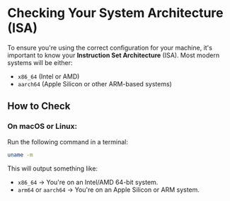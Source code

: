 # Checking Your System Architecture (ISA)
To ensure you're using the correct configuration for your machine, it's important to know your **Instruction Set Architecture** (ISA). Most modern systems will be either:

- `x86_64` (Intel or AMD)
- `aarch64` (Apple Silicon or other ARM-based systems)

## How to Check

### On macOS or Linux:

Run the following command in a terminal:

```sh
uname -m
````

This will output something like:

* `x86_64` → You're on an Intel/AMD 64-bit system.
* `arm64` or `aarch64` → You're on an Apple Silicon or ARM system.
